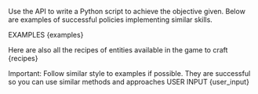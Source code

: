 Use the API to write a Python script to achieve the objective given. Below are examples of successful policies implementing similar skills.

EXAMPLES
{examples}

Here are also all the recipes of entities available in the game to craft
{recipes}

Important: Follow similar style to examples if possible. They are successful so you can use similar methods and approaches
USER INPUT
{user_input}